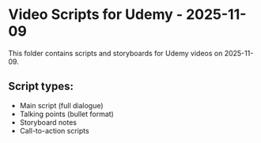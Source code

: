 # Video Scripts for Udemy - 2025-11-09

This folder contains scripts and storyboards for Udemy videos on 2025-11-09.

## Script types:
- Main script (full dialogue)
- Talking points (bullet format)
- Storyboard notes
- Call-to-action scripts
